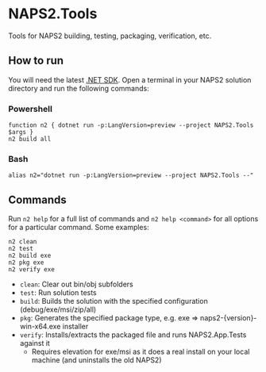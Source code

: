 # NAPS2.Tools

Tools for NAPS2 building, testing, packaging, verification, etc.

## How to run

You will need the latest [.NET SDK](https://dotnet.microsoft.com/en-us/download). Open a terminal in your NAPS2 solution directory and run the following commands:

### Powershell

```
function n2 { dotnet run -p:LangVersion=preview --project NAPS2.Tools $args }
n2 build all
```

### Bash

```
alias n2="dotnet run -p:LangVersion=preview --project NAPS2.Tools --"
```

## Commands

Run `n2 help` for a full list of commands and `n2 help <command>` for all options for a particular command. Some examples:

```
n2 clean
n2 test
n2 build exe
n2 pkg exe
n2 verify exe
```
- `clean`: Clear out bin/obj subfolders
- `test`: Run solution tests
- `build`: Builds the solution with the specified configuration (debug/exe/msi/zip/all)
- `pkg`: Generates the specified package type, e.g. exe => naps2-{version}-win-x64.exe installer
- `verify`: Installs/extracts the packaged file and runs NAPS2.App.Tests against it
  - Requires elevation for exe/msi as it does a real install on your local machine (and uninstalls the old NAPS2)
